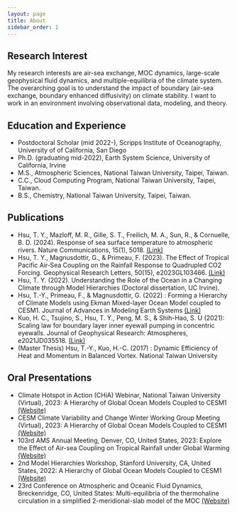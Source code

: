 ```yaml
---
layout: page
title: About
sidebar_order: 1
---
```


## Research Interest

My research interests are air-sea exchange, MOC dynamics, large-scale geophysical fluid dynamics, and multiple-equilibria of the climate system. The overarching goal is to understand the impact of boundary (air-sea exchange, boundary enhanced diffusivity) on climate stability. I want to work in an environment involving observational data, modeling, and theory. 

## Education and Experience

* Postdoctoral Scholar (mid 2022-), Scripps Institute of Oceanography, University of of California, San Diego
* Ph.D. (graduating mid-2022), Earth System Science, University of California, Irvine
* M.S., Atmospheric Sciences, National Taiwan University, Taipei, Taiwan.
* C.C., Cloud Computing Program, National Taiwan University, Taipei, Taiwan.
* B.S., Chemistry, National Taiwan University, Taipei, Taiwan.

## Publications

* Hsu, T. Y., Mazloff, M. R., Gille, S. T., Freilich, M. A., Sun, R., & Cornuelle, B. D. (2024). Response of sea surface temperature to atmospheric rivers. Nature Communications, 15(1), 5018. [(Link)](https://doi.org/10.1038/s41467-024-48486-9)
* Hsu, T. Y., Magnusdottir, G., & Primeau, F. (2023). The Effect of Tropical Pacific Air‐Sea Coupling on the Rainfall Response to Quadrupled CO2 Forcing. Geophysical Research Letters, 50(15), e2023GL103466. [(Link)](https://doi.org/10.1029/2023GL103466)
* Hsu, T. Y. (2022). Understanding the Role of the Ocean in a Changing Climate through Model Hierarchies (Doctoral dissertation, UC Irvine).
* Hsu, T.-Y., Primeau, F., & Magnusdottir, G. (2022) : Forming a Hierarchy of Climate Models using Ekman Mixed-layer Ocean Model coupled to CESM1. Journal of Advances in Modeling Earth Systems [(Link)](https://agupubs.onlinelibrary.wiley.com/doi/full/10.1029/2021MS002979)
* Kuo, H. C., Tsujino, S., Hsu, T. Y., Peng, M. S., & Shih-Hao, S. U (2021): Scaling law for boundary layer inner eyewall pumping in concentric eyewalls. Journal of Geophysical Research: Atmospheres, e2021JD035518. [(Link)](https://agupubs.onlinelibrary.wiley.com/doi/abs/10.1029/2021JD035518)
* (Master Thesis) Hsu, T.-Y., Kuo, H.-C. (2017) : Dynamic Efficiency of Heat and Momentum in Balanced Vortex. National Taiwan University


## Oral Presentations
* Climate Hotspot in Action (CHiA) Webinar, National Taiwan University (Virtual), 2023: A Hierarchy of Global Ocean Models Coupled to CESM1 [(Website)](https://hydro.as.ntu.edu.tw/chia/webinar-series-2/)
* CESM Climate Variability and Change Winter Working Group Meeting (Virtual), 2023: A Hierarchy of Global Ocean Models Coupled to CESM1 [(Website)](https://www.cesm.ucar.edu/events/working-groups/2023)
* 103rd AMS Annual Meeting, Denver, CO, United States, 2023: Explore the Effect of Air-sea Coupling on Tropical Rainfall under Global Warming [(Website)](https://annual.ametsoc.org/index.cfm/2023/)
* 2nd Model Hierarchies Workshop, Stanford University, CA, United States, 2022: A Hierarchy of Global Ocean Models Coupled to CESM1 [(Website)](https://model-hierarchy.sciencesconf.org/resource/page/id/15)
* 23rd Conference on Atmospheric and Oceanic Fluid Dynamics, Breckenridge, CO, United States: Multi-equilibria of the thermohaline circulation in a simplified 2-meridional-slab model of the MOC [(Website)](https://www.ametsoc.org/index.cfm/ams/meetings-events/ams-meetings/23rd-conference-on-atmospheric-and-oceanic-fluid-dynamics/)
